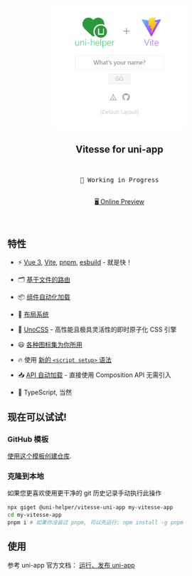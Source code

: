 <p align="center">
<img src="./.github/images/preview.png" width="300"/>
</p>

<h2 align="center">
Vitesse for uni-app
</h2><br>

<pre align="center">
🧪 Working in Progress
</pre>

<p align="center">
<br>
<a href="https://vitesse-uni-app.netlify.app/">🖥 Online Preview</a>
<br><br>
<a href="https://stackblitz.com/github/uni-helper/vitesse-uni-app"><img src="https://developer.stackblitz.com/img/open_in_stackblitz.svg" alt=""></a>
</p>

## 特性

- ⚡️ [Vue 3](https://github.com/vuejs/core), [Vite](https://github.com/vitejs/vite), [pnpm](https://pnpm.io/), [esbuild](https://github.com/evanw/esbuild) - 就是快！

- 🗂 [基于文件的路由](./src/pages)

- 📦 [组件自动化加载](./src/components)

- 📑 [布局系统](./src/layouts)

- 🎨 [UnoCSS](https://github.com/unocss/unocss) - 高性能且极具灵活性的即时原子化 CSS 引擎

- 😃 [各种图标集为你所用](https://github.com/antfu/unocss/tree/main/packages/preset-icons)

- 🔥 使用 [新的 `<script setup>` 语法](https://github.com/vuejs/rfcs/pull/227)

- 📥 [API 自动加载](https://github.com/antfu/unplugin-auto-import) - 直接使用 Composition API 无需引入

- 🦾 TypeScript, 当然

## 现在可以试试!

### GitHub 模板

[使用这个模板创建仓库](https://github.com/uni-helper/vitesse-uni-app/generate).

### 克隆到本地

如果您更喜欢使用更干净的 git 历史记录手动执行此操作

```bash
npx giget @uni-helper/vitesse-uni-app my-vitesse-app
cd my-vitesse-app
pnpm i # 如果你没装过 pnpm, 可以先运行: npm install -g pnpm
```

## 使用

参考 uni-app 官方文档： [运行、发布 uni-app](https://uniapp.dcloud.net.cn/quickstart-cli.html#%E8%BF%90%E8%A1%8C%E3%80%81%E5%8F%91%E5%B8%83uni-app)
